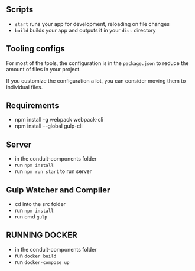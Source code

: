 ## Scripts

- `start` runs your app for development, reloading on file changes
- `build` builds your app and outputs it in your `dist` directory

## Tooling configs

For most of the tools, the configuration is in the `package.json` to reduce the amount of files in your project.

If you customize the configuration a lot, you can consider moving them to individual files.

## Requirements
- npm install -g webpack webpack-cli                                                                                     
- npm install --global gulp-cli

## Server
- in the conduit-components folder
- run `npm install`
- run `npm run start` to run server

## Gulp Watcher and Compiler

- cd into the src folder
- run `npm install`
- run cmd `gulp`


## RUNNING DOCKER
- in the conduit-components folder
- run `docker build`
- run `docker-compose up`